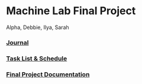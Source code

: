 # Machine Lab Final Project
Alpha, Debbie, Ilya, Sarah


### [Journal](https://github.com/sarahalyahya/machineLab_PanelStory/blob/main/journal.md)
### [Task List & Schedule](https://github.com/sarahalyahya/machineLab_PanelStory/blob/main/tasklist%26schedule.md)
### [Final Project Documentation](https://github.com/sarahalyahya/machineLab_PanelStory/blob/024e9e9604b2f1a9f65c4180f664670b7e80ac43/finalProjDocumentation.md)
